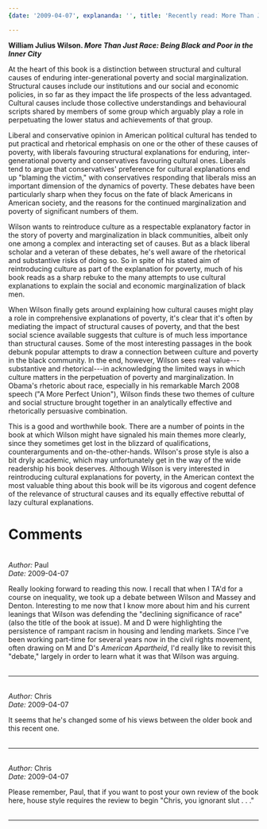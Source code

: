 ```yaml
---
{date: '2009-04-07', explananda: '', title: 'Recently read: More Than Just Race'}

---
```

<strong>William Julius Wilson. <em>More Than Just Race: Being Black and Poor in the Inner City</em></strong>

At the heart of this book is a distinction between structural and cultural causes of enduring inter-generational poverty and social marginalization.  Structural causes include our institutions and our social and economic policies, in so far as they impact the life prospects of the less advantaged.  Cultural causes include those collective understandings and behavioural scripts shared by members of some group which arguably play a role in perpetuating the lower status and achievements of that group.

Liberal and conservative opinion in American political cultural has tended to put practical and rhetorical emphasis on one or the other of these causes of poverty, with liberals favouring structural explanations for enduring, inter-generational poverty and conservatives favouring cultural ones.  Liberals tend to argue that conservatives' preference for cultural explanations end up "blaming the victim," with conservatives responding that liberals miss an important dimension of the dynamics of poverty.  These debates have been particularly sharp when they focus on the fate of black Americans in American society, and the reasons for the continued marginalization and poverty of significant numbers of them.

Wilson wants to reintroduce culture as a respectable explanatory factor in the story of poverty and marginalization in black communities, albeit only one among a complex and interacting set of causes.  But as a black liberal scholar and a veteran of these debates, he's well aware of the rhetorical and substantive risks of doing so.  So in spite of his stated aim of reintroducing culture as part of the explanation for poverty, much of his book reads as a sharp rebuke to the many attempts to use cultural explanations to explain the social and economic marginalization of black men.  

When Wilson finally gets around explaining how cultural causes might play a role in comprehensive explanations of poverty, it's clear that it's often by mediating the impact of structural causes of poverty, and that the best social science available suggests that culture is of much less importance than structural causes.  Some of the most interesting passages in the book debunk popular attempts to draw a connection between culture and poverty in the black community.  In the end, however, Wilson sees real value---substantive and rhetorical---in acknowledging the limited ways in which culture matters in the perpetuation of poverty and marginalization.  In Obama's rhetoric about race, especially in his remarkable March 2008 speech ("A More Perfect Union"), Wilson finds these two themes of culture and social structure brought together in an analytically effective and rhetorically persuasive combination.  

This is a good and worthwhile book.  There are a number of points in the book at which Wilson might have signaled his main themes more clearly, since they sometimes get lost in the blizzard of qualifications, counterarguments and on-the-other-hands.  Wilson's prose style is also a bit dryly academic, which may unfortunately get in the way of the wide readership his book deserves.  Although Wilson is very interested in reintroducing cultural explanations for poverty, in the American context the most valuable thing about this book will be its vigorous and cogent defence of the relevance of structural causes and its equally effective rebuttal of lazy cultural explanations.



<h1>Comments</h1>


<br/>
<em>Author:</em> Paul
<br/><em>Date:</em> 2009-04-07

Really looking forward to reading this now. I recall that when I TA'd for a course on inequality, we took up a debate between Wilson and Massey and Denton. Interesting to me now that I know more about him and his current leanings that Wilson was defending the "declining significance of race" (also the title of the book at issue). M and D were highlighting the persistence of rampant racism in housing and lending markets. Since I've been working part-time for several years now in the civil rights movement, often drawing on M and D's _American Apartheid_, I'd really like to revisit this "debate," largely in order to learn what it was that Wilson was arguing.
<br/>
<br/>

*******************************************************************************



<br/>
<em>Author:</em> Chris
<br/><em>Date:</em> 2009-04-07

It seems that he's changed some of his views between the older book and this recent one.
<br/>
<br/>

*******************************************************************************



<br/>
<em>Author:</em> Chris
<br/><em>Date:</em> 2009-04-07

Please remember, Paul, that if you want to post your own review of the book here, house style requires the review to begin "Chris, you ignorant slut . . ."
<br/>
<br/>

*******************************************************************************

